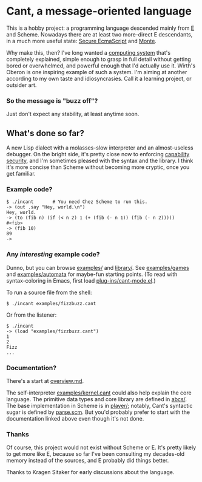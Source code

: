# Cant, a message-oriented language

This is a hobby project: a programming language descended mainly from
[E](http://erights.org/) and Scheme. Nowadays there are at least two
more-direct E descendants, in a much more useful state: [Secure
EcmaScript](https://github.com/Agoric/SES) and
[Monte](https://monte.readthedocs.io/en/latest/).

Why make this, then? I've long wanted a [computing
system](https://github.com/darius/cant/blob/master/system-goals.md)
that's completely explained, simple enough to grasp in full detail
without getting bored or overwhelmed, and powerful enough that I'd
actually use it. Wirth's Oberon is one inspiring example of such a
system. I'm aiming at another according to my own taste and
idiosyncrasies. Call it a learning project, or outsider art.

### So the message is "buzz off"?

Just don't expect any stability, at least anytime soon.

## What's done so far?

A new Lisp dialect with a molasses-slow interpreter and an
almost-useless debugger. On the bright side, it's pretty close now to
enforcing [capability
security](http://habitatchronicles.com/2017/05/what-are-capabilities/),
and I'm sometimes pleased with the syntax and the library. I think
it's more concise than Scheme without becoming more cryptic, once you
get familiar.

### Example code?

```
$ ./incant       # You need Chez Scheme to run this.
-> (out .say "Hey, world.\n")
Hey, world.
-> (to (fib n) (if (< n 2) 1 (+ (fib (- n 1)) (fib (- n 2)))))
#<fib>
-> (fib 10)
89
-> 
```

### Any *interesting* example code?

Dunno, but you can browse
[examples/](https://github.com/darius/cant/tree/master/eg) and
[library/](https://github.com/darius/cant/tree/master/library). See
[examples/games](https://github.com/darius/cant/tree/master/examples/games) and
[examples/automata](https://github.com/darius/cant/tree/master/examples/automata)
for maybe-fun starting points. (To read with syntax-coloring in Emacs,
first load
[plug-ins/cant-mode.el](https://github.com/darius/cant/blob/master/plug-ins/cant-mode.el).)

To run a source file from the shell:

```
$ ./incant examples/fizzbuzz.cant
```

Or from the listener:

```
$ ./incant
-> (load "examples/fizzbuzz.cant")
1
2
Fizz
...

```

### Documentation?

There's a start at
[overview.md](https://github.com/darius/cant/blob/master/overview.md).

The self-interpreter
[examples/kernel.cant](https://github.com/darius/cant/blob/master/examples/kernel.cant)
could also help explain the core language. The primitive data types
and core library are defined in
[abcs/](https://github.com/darius/cant/tree/master/abcs). The base
implementation in Scheme is in
[player/](https://github.com/darius/cant/blob/master/player); notably,
Cant's syntactic sugar is defined by
[parse.scm](https://github.com/darius/cant/blob/master/player/parse.scm). But
you'd probably prefer to start with the documentation linked above
even though it's not done.

### Thanks

Of course, this project would not exist without Scheme or E. It's
pretty likely to get more like E, because so far I've been consulting
my decades-old memory instead of the sources, and E probably did
things better.

Thanks to Kragen Sitaker for early discussions about the language.
